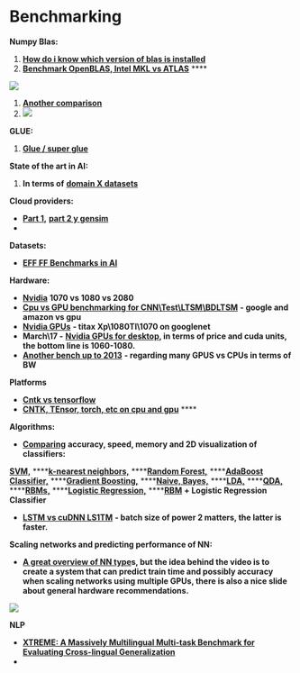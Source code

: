 # Benchmarking

**Numpy Blas:**

1. [**How do i know which version of blas is installed**](https://stackoverflow.com/questions/37184618/find-out-if-which-blas-library-is-used-by-numpy)
2. [**Benchmark OpenBLAS, Intel MKL vs ATLAS**](https://github.com/tmolteno/necpp/issues/18) ****

![](https://lh5.googleusercontent.com/podTyc9Z0eDjObB4aW6-2AVWxhlG3pE8M3ccWBUj3oIGDgB6uWmXlt96aiuVAm9vvw33iShedQ1Gn_w6J3qhRGKThnZH-Puy5ZfoYmHL3GFTMxxUh_EIXOCtOTqjQHdqrjCZzh3N)

1. [**Another comparison**](http://markus-beuckelmann.de/blog/boosting-numpy-blas.html)
2. ![](https://lh5.googleusercontent.com/6tufYNKWkxO5azzf07erA8QIeXhDuWpz8VRaWVw1x16rHahEbj5PRyZ4e6Dr_65ccBGDxj18EKXljVgl1DiO4SAqw_pZqGDlzTs5zsjInsRut8ebtQFgDXkoDnpskD9JbYApijwK)

**GLUE:**

1. [**Glue / super glue** ](https://gluebenchmark.com/leaderboard/?fbclid=IwAR17Xo2pgpDVE_ZuwITDSi07FLM6S2f1VTXiLywwr2NnUGqS8AdndZLQpXI)

**State of the art in AI:**

1. **In terms of** [**domain X datasets**](https://www.stateoftheart.ai/)

**Cloud providers:**

* [**Part 1**](https://rare-technologies.com/machine-learning-hardware-benchmarks/)**,** [**part 2 y gensim**](https://rare-technologies.com/machine-learning-benchmarks-hardware-providers-gpu-part-2/)
* 
**Datasets:** 

* [**EFF FF Benchmarks in AI**](https://www.eff.org/ai/metrics)

**Hardware:**

* [**Nvidia**](https://www.phoronix.com/scan.php?page=article&item=nvidia-rtx2080ti-tensorflow&num=1) **1070 vs 1080 vs 2080**
* [**Cpu vs GPU benchmarking for CNN\Test\LTSM\BDLTSM**](http://minimaxir.com/2017/07/cpu-or-gpu/) **- google and amazon vs gpu**
* [**Nvidia GPUs**](https://www.pugetsystems.com/labs/hpc/TitanXp-vs-GTX1080Ti-for-Machine-Learning-937/) **- titax Xp\1080TI\1070 on googlenet**
* **March\17 -** [**Nvidia GPUs for desktop**](https://medium.com/@timcamber/deep-learning-pc-build-5cffa71ad97)**, in terms of price and cuda units, the bottom line is 1060-1080.** 
* [**Another bench up to 2013**](http://timdettmers.com/2017/04/09/which-gpu-for-deep-learning/) **- regarding many GPUS vs CPUs in terms of BW**

**Platforms**

* [**Cntk vs tensorflow**](http://minimaxir.com/2017/06/keras-cntk/)
* [**CNTK, TEnsor, torch, etc on cpu and gpu**](https://arxiv.org/pdf/1608.07249.pdf) ****

**Algorithms:**

* [**Comparing**](https://martin-thoma.com/comparing-classifiers/) **accuracy, speed, memory and 2D visualization of classifiers:**

[**SVM,**](http://scikit-learn.org/stable/modules/generated/sklearn.svm.SVC.html) ****[**k-nearest neighbors,**](http://scikit-learn.org/stable/modules/generated/sklearn.neighbors.KNeighborsClassifier.html) ****[**Random Forest,**](http://scikit-learn.org/stable/modules/generated/sklearn.ensemble.RandomForestClassifier.html) ****[**AdaBoost Classifier,**](http://scikit-learn.org/stable/modules/generated/sklearn.ensemble.AdaBoostClassifier.html) ****[**Gradient Boosting,**](http://scikit-learn.org/stable/modules/generated/sklearn.ensemble.GradientBoostingClassifier.html) ****[**Naive, Bayes,**](http://scikit-learn.org/stable/modules/generated/sklearn.naive_bayes.GaussianNB.html) ****[**LDA,**](http://scikit-learn.org/0.16/modules/generated/sklearn.lda.LDA.html) ****[**QDA,**](http://scikit-learn.org/0.16/modules/generated/sklearn.qda.QDA.html) ****[**RBMs,**](http://scikit-learn.org/stable/modules/generated/sklearn.neural_network.BernoulliRBM.html) ****[**Logistic Regression,**](http://scikit-learn.org/stable/modules/generated/sklearn.linear_model.LogisticRegression.html) ****[**RBM**](http://scikit-learn.org/stable/modules/generated/sklearn.neural_network.BernoulliRBM.html) **+ Logistic Regression Classifier**

* [**LSTM vs cuDNN LS1TM**](https://chainer.org/general/2017/03/15/Performance-of-LSTM-Using-CuDNN-v5.html) **- batch size of power 2 matters, the latter is faster.**

**Scaling networks and predicting performance of NN:**

* [**A great overview of NN type**](https://www.youtube.com/watch?v=lgK0BlXdOCw&feature=youtu.be)**s, but the idea behind the video is to create a system that can predict train time and possibly accuracy when scaling networks using multiple GPUs, there is also a nice slide about general hardware recommendations.**

![](https://lh4.googleusercontent.com/mmxNCa6J3W7s3h1LUkxzEBzKxvSOlCFTzEYgaE1zcOFJV59SCQ4j5jKWMvP9JZGmaGE29VJiALogJlgK8x_V_nUo2fvBPRaXA41K1t9w39WDLM_aKVHh-yithcHZE-A0x9zSvBAy)

**NLP**

* [**XTREME: A Massively Multilingual Multi-task Benchmark for Evaluating Cross-lingual Generalization**](https://github.com/google-research/xtreme/blob/master/README.md)
* 
